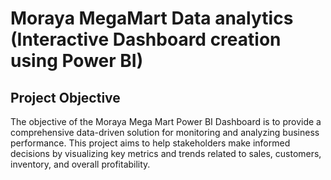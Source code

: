 # Moraya MegaMart Data analytics (Interactive Dashboard creation using Power BI)
## Project Objective
The objective of the Moraya Mega Mart Power BI Dashboard is to provide a comprehensive data-driven solution for monitoring and analyzing business performance. This project aims to help stakeholders make informed decisions by visualizing key metrics and trends related to sales, customers, inventory, and overall profitability.
